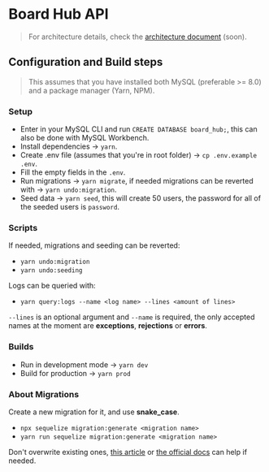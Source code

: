 # Board Hub API

> For architecture details, check the [architecture document](./ARCHITECTURE.md) (soon).

## Configuration and Build steps

> This assumes that you have installed both MySQL (preferable >= 8.0) and a package manager (Yarn, NPM).

### Setup

- Enter in your MySQL CLI and run `CREATE DATABASE board_hub;`, this can also be done with MySQL Workbench.
- Install dependencies → `yarn`.
- Create .env file (assumes that you're in root folder) → `cp .env.example .env`.
- Fill the empty fields in the `.env`.
- Run migrations → `yarn migrate`, if needed migrations can be reverted with → `yarn undo:migration`.
- Seed data → `yarn seed`, this will create 50 users, the password for all of the seeded users is `password`.

### Scripts

If needed, migrations and seeding can be reverted:

- `yarn undo:migration`
- `yarn undo:seeding`

Logs can be queried with:

- `yarn query:logs --name <log name> --lines <amount of lines>`

`--lines` is an optional argument and `--name` is required, the only accepted names
at the moment are **exceptions**, **rejections** or **errors**.

### Builds

- Run in development mode → `yarn dev`
- Build for production → `yarn prod`

### About Migrations

Create a new migration for it, and use **snake_case**.

- `npx sequelize migration:generate <migration name>`
- `yarn run sequelize migration:generate <migration name>`

Don't overwrite existing ones, [this article](https://dev.to/anayooleru/modifying-an-existing-sequelize-migration-1mnn)  or [the official docs](https://sequelize.org/master/manual/migrations.html) can help if needed.
